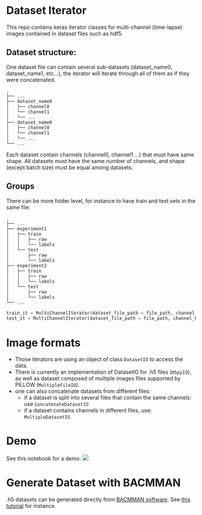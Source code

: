 # Dataset Iterator
This repo contains keras iterator classes for multi-channel (time-lapse) images contained in dataset files such as hdf5.

## Dataset structure:
One dataset file can contain several sub-datasets (dataset_name0, dataset_name1, etc...), the iterator will iterate through all of them as if they were concatenated.

    .
    ├── ...
    ├── dataset_name0                    
    │   ├── channel0          
    │   └── channel1   
    │   └── ...
    ├── dataset_name0                    
    │   ├── channel0          
    │   └── channel1   
    │   └── ...
    └── ...

Each dataset contain channels (channel0, channel1 ...) that must have same shape. All datasets must have the same number of channels, and shape (except batch size) must be equal among datasets.

## Groups

There can be more folder level, for instance to have train and test sets in the same file:

    .
    ├── ...
    ├── experiment1                    
    │   ├── train          
    │   │   ├── raw
    │   │   └── labels
    │   └── test   
    │       ├── raw
    │       └── labels
    ├── experiment2                    
    │   ├── train          
    │   │   ├── raw
    │   │   └── labels
    │   └── test   
    │       ├── raw
    │       └── labels
    └── ...
```python
train_it = MultiChannelIterator(dataset_file_path = file_path, channel_keywords = ["/raw", "/labels"], group_keyword="train")
test_it = MultiChannelIterator(dataset_file_path = file_path, channel_keywords = ["/raw", "/labels"], group_keyword="test")
```
# Image formats
- Those iterators are using an object of class `DatasetIO` to access the data. 
- There is currently an implementation of DatasetIO for .h5 files (`H5pyIO`), as well as dataset composed of multiple images files supported by PILLOW (`MultipleFileIO`). 
- one can also concatenate datasets from different files:
  - if a dataset is split into several files that contain the same channels: use `ConcatenateDatasetIO`
  - if a dataset contains channels in different files, use: `MultipleDatasetIO`

# Demo
See this notebook for a demo: [![](https://colab.research.google.com/assets/colab-badge.svg)](https://colab.research.google.com/drive/1J-UPivwyNTpyLhOMfzhfG0pIl6gDD9I5)

# Generate Dataset with BACMMAN
.h5 datasets can be generated directly from [BACMMAN software](https://github.com/jeanollion/bacmman).
See [this tutorial](https://github.com/jeanollion/bacmman/wiki/FineTune-DistNet) for instance.
